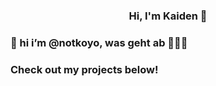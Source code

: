 <h3 style="text-align: center;">Hi, I'm Kaiden 👋<h3>

### 👋 hi i’m @notkoyo, was geht ab 🫵🏼🤠
### Check out my projects below!

<!---
notkoyo/notkoyo is a ✨ special ✨ repository because its `README.md` (this file) appears on your GitHub profile.
You can click the Preview link to take a look at your changes.
--->
